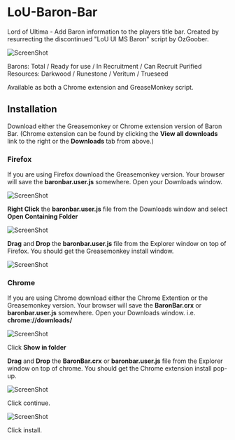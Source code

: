 LoU-Baron-Bar
=============

Lord of Ultima - Add Baron information to the players title bar. Created by resurrecting the discontinued "LoU UI MS Baron" script by OzGoober.

![ScreenShot](https://raw.github.com/Digitalroot/LoU-Baron-Bar/Screenshots/baronbar.PNG)

Barons: Total / Ready for use / In Recruitment / Can Recruit
Purified Resources: Darkwood / Runestone / Veritum / Trueseed

Available as both a Chrome extension and  GreaseMonkey script. 


Installation
-------------

Download either the Greasemonkey or Chrome extension version of Baron Bar. (Chrome extension can be found by clicking the **View all downloads** link to the right or the **Downloads** tab from above.)

### Firefox
If you are using Firefox download the Greasemonkey version. Your browser will save the **baronbar.user.js** somewhere. Open your Downloads window. 

![ScreenShot](https://raw.github.com/Digitalroot/LoU-Baron-Bar/Screenshots/firefoxdownload.PNG)

**Right Click** the **baronbar.user.js** file from the Downloads window and select **Open Containing Folder**

![ScreenShot](https://raw.github.com/Digitalroot/LoU-Baron-Bar/Screenshots/open.PNG)

**Drag** and **Drop** the **baronbar.user.js** file from the Explorer window on top of Firefox. You should get the Greasemonkey install window.

![ScreenShot](https://raw.github.com/Digitalroot/LoU-Baron-Bar/Screenshots/baronbar2.PNG)


### Chrome
If you are using Chrome download either the Chrome Extention or the Greasemonkey version. Your browser will save the **BaronBar.crx** or **baronbar.user.js** somewhere. Open your Downloads window. i.e. **chrome://downloads/**

![ScreenShot](https://raw.github.com/Digitalroot/LoU-Baron-Bar/Screenshots/chromedownloads.PNG)

Click **Show in folder**

**Drag** and **Drop** the **BaronBar.crx** or **baronbar.user.js** file from the Explorer window on top of chrome. You should get the Chrome extension install pop-up.

![ScreenShot](https://raw.github.com/Digitalroot/LoU-Baron-Bar/Screenshots/chromeinstall.PNG)

Click continue.

![ScreenShot](https://raw.github.com/Digitalroot/LoU-Baron-Bar/Screenshots/chromeinstall2.PNG)

Click install.
